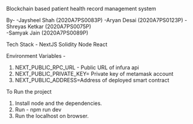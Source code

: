 Blockchain based patient health record management system 

By- 
-Jaysheel Shah (2020A7PS0083P) 
-Aryan Desai (2020A7PS0123P)
-Shreyas Ketkar (2020A7PS0075P)                                         
-Samyak Jain (2020A7PS0089P)

Tech Stack -
NextJS
Solidity
Node
React

Environment Variables -
1. NEXT_PUBLIC_RPC_URL - Public URL of infura api
2. NEXT_PUBLIC_PRIVATE_KEY= Private key of metamask account
3. NEXT_PUBLIC_ADDRESS=Address of deployed smart contract

To Run the project
1. Install node and the dependencies.
2. Run - npm run dev
3. Run the localhost on browser.
